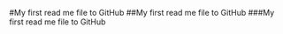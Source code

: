 #My first read me file to GitHub
##My first read me file to GitHub
###My first read me file to GitHub